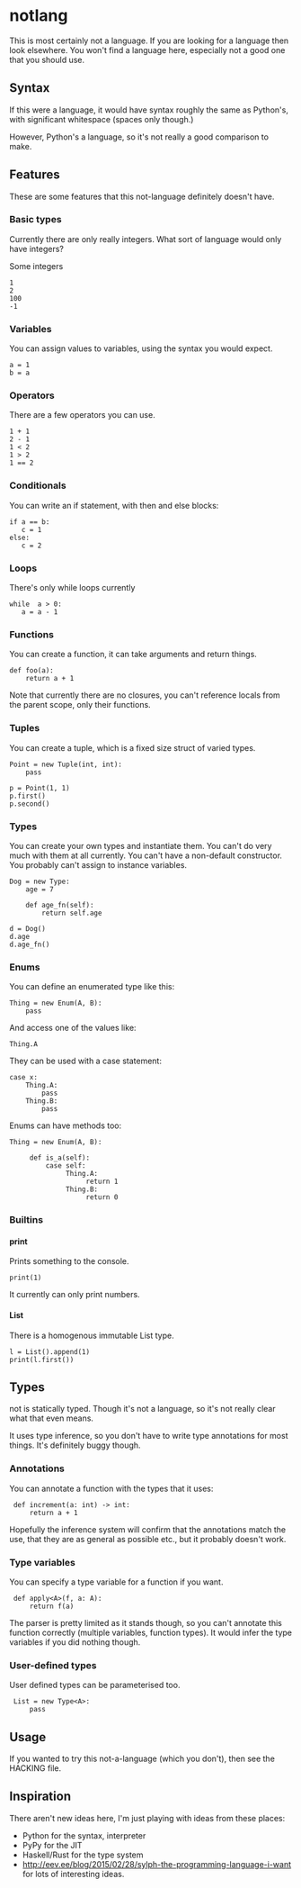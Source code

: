# notlang

This is most certainly not a language. If you are looking for a language
then look elsewhere. You won't find a language here, especially not a good
one that you should use.

## Syntax

If this were a language, it would have syntax roughly the same as Python's,
with significant whitespace (spaces only though.)

However, Python's a language, so it's not really a good comparison to make.

## Features

These are some features that this not-language definitely doesn't have.

### Basic types

Currently there are only really integers. What sort of language would only
have integers?

Some integers

    1
    2
    100
    -1

### Variables

You can assign values to variables, using the syntax you would expect.

    a = 1
    b = a

### Operators

There are a few operators you can use.

    1 + 1
    2 - 1
    1 < 2
    1 > 2
    1 == 2

### Conditionals

You can write an if statement, with then and else blocks:

    if a == b:
       c = 1
    else:
       c = 2

### Loops

There's only while loops currently

    while  a > 0:
       a = a - 1

### Functions

You can create a function, it can take arguments and return things.

    def foo(a):
        return a + 1

Note that currently there are no closures, you can't reference locals
from the parent scope, only their functions.

### Tuples

You can create a tuple, which is a fixed size struct of varied types.

    Point = new Tuple(int, int):
        pass

    p = Point(1, 1)
    p.first()
    p.second()


### Types

You can create your own types and instantiate them. You can't do
very much with them at all currently. You can't have a non-default
constructor. You probably can't assign to instance variables.


    Dog = new Type:
        age = 7

        def age_fn(self):
            return self.age

    d = Dog()
    d.age
    d.age_fn()

### Enums

You can define an enumerated type like this:

    Thing = new Enum(A, B):
        pass


And access one of the values like:

    Thing.A

They can be used with a case statement:

    case x:
        Thing.A:
            pass
        Thing.B:
            pass

Enums can have methods too:

    Thing = new Enum(A, B):

         def is_a(self):
             case self:
                  Thing.A:
                       return 1
                  Thing.B:
                       return 0

### Builtins

#### print

Prints something to the console.

    print(1)

It currently can only print numbers.

#### List

There is a homogenous immutable List type.

    l = List().append(1)
    print(l.first())

## Types

not is statically typed. Though it's not a language, so it's not really
clear what that even means.

It uses type inference, so you don't have to write type annotations for
most things. It's definitely buggy though.

### Annotations

You can annotate a function with the types that it uses:

     def increment(a: int) -> int:
         return a + 1

Hopefully the inference system will confirm that the annotations match
the use, that they are as general as possible etc., but it probably
doesn't work.

### Type variables

You can specify a type variable for a function if you want.

     def apply<A>(f, a: A):
         return f(a)

The parser is pretty limited as it stands though, so you can't annotate
this function correctly (multiple variables, function types). It would
infer the type variables if you did nothing though.

### User-defined types

User defined types can be parameterised too.

     List = new Type<A>:
         pass

## Usage

If you wanted to try this not-a-language (which you don't), then
see the HACKING file.

## Inspiration

There aren't new ideas here, I'm just playing with ideas from these
places:

   - Python for the syntax, interpreter
   - PyPy for the JIT
   - Haskell/Rust for the type system
   - http://eev.ee/blog/2015/02/28/sylph-the-programming-language-i-want for lots of interesting ideas.
